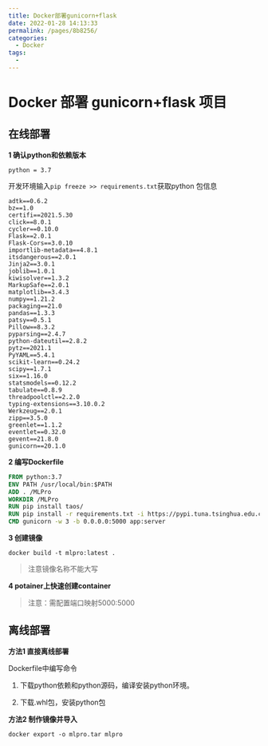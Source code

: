 ```yaml
---
title: Docker部署gunicorn+flask
date: 2022-01-28 14:13:33
permalink: /pages/8b8256/
categories:
  - Docker
tags:
  - 
---
```



# Docker 部署 gunicorn+flask 项目

## 在线部署

**1 确认python和依赖版本**

```
python = 3.7
```

开发环境输入`pip freeze >> requirements.txt`获取python 包信息

```
adtk==0.6.2
bz==1.0
certifi==2021.5.30
click==8.0.1
cycler==0.10.0
Flask==2.0.1
Flask-Cors==3.0.10
importlib-metadata==4.8.1
itsdangerous==2.0.1
Jinja2==3.0.1
joblib==1.0.1
kiwisolver==1.3.2
MarkupSafe==2.0.1
matplotlib==3.4.3
numpy==1.21.2
packaging==21.0
pandas==1.3.3
patsy==0.5.1
Pillow==8.3.2
pyparsing==2.4.7
python-dateutil==2.8.2
pytz==2021.1
PyYAML==5.4.1
scikit-learn==0.24.2
scipy==1.7.1
six==1.16.0
statsmodels==0.12.2
tabulate==0.8.9
threadpoolctl==2.2.0
typing-extensions==3.10.0.2
Werkzeug==2.0.1
zipp==3.5.0
greenlet==1.1.2
eventlet==0.32.0
gevent==21.8.0
gunicorn==20.1.0
```

**2 编写Dockerfile**

```dockerfile
FROM python:3.7
ENV PATH /usr/local/bin:$PATH
ADD . /MLPro
WORKDIR /MLPro
RUN pip install taos/
RUN pip install -r requirements.txt -i https://pypi.tuna.tsinghua.edu.cn/simple
CMD gunicorn -w 3 -b 0.0.0.0:5000 app:server
```

**3 创建镜像**

`docker build -t mlpro:latest . `

> 注意镜像名称不能大写

**4 potainer上快速创建container**

> 注意：需配置端口映射5000:5000

## 离线部署

**方法1 直接离线部署**

Dockerfile中编写命令

1.  下载python依赖和python源码，编译安装python环境。

2. 下载.whl包，安装python包

**方法2 制作镜像并导入**

`docker export -o mlpro.tar mlpro`

